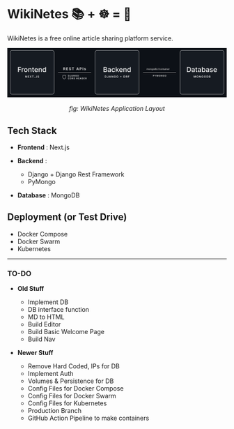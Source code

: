 # WikiNetes 📚 + ☸️ = 🫶

WikiNetes is a free online article sharing platform service. 

![WikiNetes Application Layout](./docs/appLayout.svg)
<div align='center'><i>fig: WikiNetes Application Layout</i></div>


## Tech Stack 

- **Frontend** : Next.js

- **Backend** :
	+ Django + Django Rest Framework
	+ PyMongo

- **Database** : MongoDB

## Deployment (or Test Drive)

- Docker Compose
- Docker Swarm
- Kubernetes

---

### TO-DO

+ **Old Stuff**
	- Implement DB
	- DB interface function
	- MD to HTML
	- Build Editor
	- Build Basic Welcome Page
	- Build Nav

+ **Newer Stuff**
    - Remove Hard Coded, IPs for DB 
	- Implement Auth
	- Volumes & Persistence for DB
	- Config Files for Docker Compose
	- Config Files for Docker Swarm
	- Config Files for Kubernetes
	- Production Branch
	- GitHub Action Pipeline to make containers